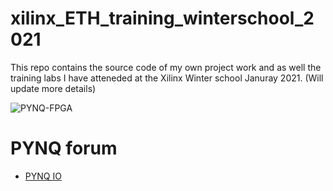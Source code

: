 # xilinx_ETH_training_winterschool_2021

This repo contains the source code of my own project work and as well the training labs I have atteneded at the Xilinx Winter school Januray 2021. (Will update more details) 


![PYNQ-FPGA](https://user-images.githubusercontent.com/46613555/115392296-b23cb000-a1e0-11eb-8e17-3662f863b8fe.jpg)


# PYNQ forum
- [PYNQ IO](http://www.pynq.io/?_ga=2.241632773.682869527.1637571819-2041017374.1637571819)
